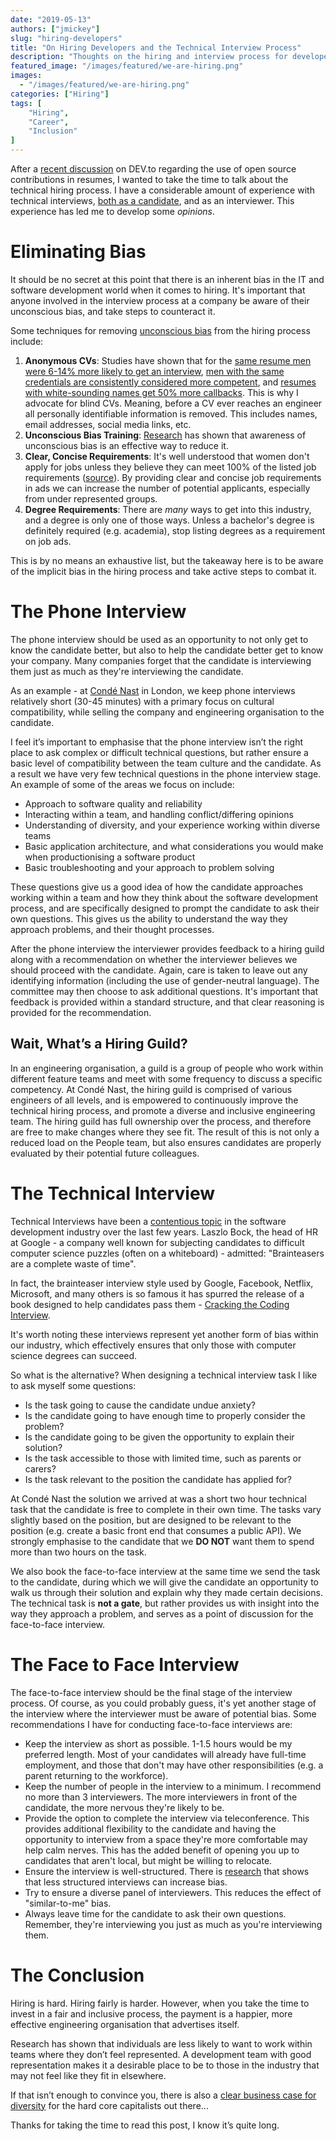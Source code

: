 ```yaml
---
date: "2019-05-13"
authors: ["jmickey"]
slug: "hiring-developers"
title: "On Hiring Developers and the Technical Interview Process"
description: "Thoughts on the hiring and interview process for developers, with a focus on inclusion."
featured_image: "/images/featured/we-are-hiring.png"
images:
  - "/images/featured/we-are-hiring.png"
categories: ["Hiring"]
tags: [
    "Hiring",
    "Career",
    "Inclusion"
]
---
```

After a [recent discussion](https://dev.to/jmickey/comment/h47b) on DEV.to regarding the use of open source contributions in resumes, I wanted to take the time to talk about the technical hiring process. I have a considerable amount of experience with technical interviews, [both as a candidate](https://mickey.dev/posts/80-interviews-across-planet/), and as an interviewer. This experience has led me to develop some _opinions_.

# Eliminating Bias

It should be no secret at this point that there is an inherent bias in the IT and software development world when it comes to hiring. It's important that anyone involved in the interview process at a company be aware of their unconscious bias, and take steps to counteract it. 

Some techniques for removing [unconscious bias](https://diversity.ucsf.edu/resources/unconscious-bias) from the hiring process include:

1. **Anonymous CVs**: Studies have shown that for the [same resume men were 6-14% more likely to get an interview](https://social.hays.com/2014/10/07/cv-different-gender-results/), [men with the same credentials are consistently considered more competent](https://news.yale.edu/2012/09/24/scientists-not-immune-gender-bias-yale-study-shows), and [resumes with white-sounding names get 50% more callbacks](https://www.politifact.com/punditfact/statements/2015/mar/15/jalen-ross/black-name-resume-50-percent-less-likely-get-respo/). This is why I advocate for blind CVs. Meaning, before a CV ever reaches an engineer all personally identifiable information is removed. This includes names, email addresses, social media links, etc.
2. **Unconscious Bias Training**: [Research](https://www.nature.com/articles/s41562-019-0686-3) has shown that awareness of unconscious bias is an effective way to reduce it.
3. **Clear, Concise Requirements**: It's well understood that women don't apply for jobs unless they believe they can meet 100% of the listed job requirements ([source](https://hbr.org/2014/08/why-women-dont-apply-for-jobs-unless-theyre-100-qualified)). By providing clear and concise job requirements in ads we can increase the number of potential applicants, especially from under represented groups.
4. **Degree Requirements**: There are _many_ ways to get into this industry, and a degree is only one of those ways. Unless a bachelor's degree is definitely required (e.g. academia), stop listing degrees as a requirement on job ads. 

This is by no means an exhaustive list, but the takeaway here is to be aware of the implicit bias in the hiring process and take active steps to combat it.

# The Phone Interview

The phone interview should be used as an opportunity to not only get to know the candidate better, but also to help the candidate better get to know your company. Many companies forget that the candidate is interviewing them just as much as they're interviewing the candidate.

As an example - at [Condé Nast](https://condenast.com) in London, we keep phone interviews relatively short (30-45 minutes) with a primary focus on cultural compatibility, while selling the company and engineering organisation to the candidate. 

I feel it’s important to emphasise that the phone interview isn’t the right place to ask complex or difficult technical questions, but rather ensure a basic level of compatibility between the team culture and the candidate. As a result we have very few technical questions in the phone interview stage. An example of some of the areas we focus on include:

* Approach to software quality and reliability
* Interacting within a team, and handling conflict/differing opinions
* Understanding of diversity, and your experience working within diverse teams
* Basic application architecture, and what considerations you would make when productionising a software product
* Basic troubleshooting and your approach to problem solving

These questions give us a good idea of how the candidate approaches working within a team and how they think about the software development process, and are specifically designed to prompt the candidate to ask their own questions. This gives us the ability to understand the way they approach problems, and their thought processes.


After the phone interview the interviewer provides feedback to a hiring guild along with a recommendation on whether the interviewer believes we should proceed with the candidate. Again, care is taken to leave out any identifying information (including the use of gender-neutral language). The committee may then choose to ask additional questions. It's important that feedback is provided within a standard structure, and that clear reasoning is provided for the recommendation.

## Wait, What’s a Hiring Guild?

In an engineering organisation, a guild is a group of people who work within different feature teams and meet with some frequency to discuss a specific competency. At Condé Nast, the hiring guild is comprised of various engineers of all levels, and is empowered to continuously improve the technical hiring process, and promote a diverse and inclusive engineering team. The hiring guild has full ownership over the process, and therefore are free to make changes where they see fit. The result of this is not only a reduced load on the People team, but also ensures candidates are properly evaluated by their potential future colleagues.


# The Technical Interview

Technical Interviews have been a [contentious topic](https://www.researchgate.net/publication/334448588_Hiring_is_Broken_What_Do_Developers_Say_About_Technical_Interviews) in the software development industry over the last few years. Laszlo Bock, the head of HR at Google - a company well known for subjecting candidates to difficult computer science puzzles (often on a whiteboard) - admitted: "Brainteasers are a complete waste of time". 

In fact, the brainteaser interview style used by Google, Facebook, Netflix, Microsoft, and many others is so famous it has spurred the release of a book designed to help candidates pass them - [Cracking the Coding Interview](http://www.crackingthecodinginterview.com/).

It's worth noting these interviews represent yet another form of bias within our industry, which effectively ensures that only those with computer science degrees can succeed.

So what is the alternative? When designing a technical interview task I like to ask myself some questions:

- Is the task going to cause the candidate undue anxiety?
- Is the candidate going to have enough time to properly consider the problem?
- Is the candidate going to be given the opportunity to explain their solution?
- Is the task accessible to those with limited time, such as parents or carers?
- Is the task relevant to the position the candidate has applied for?

At Condé Nast the solution we arrived at was a short two hour technical task that the candidate is free to complete in their own time. The tasks vary slightly based on the position, but are designed to be relevant to the position (e.g. create a basic front end that consumes a public API). We strongly emphasise to the candidate that we **DO NOT** want them to spend more than two hours on the task. 

We also book the face-to-face interview at the same time we send the task to the candidate, during which we will give the candidate an opportunity to walk us through their solution and explain why they made certain decisions. The technical task is **not a gate**, but rather provides us with insight into the way they approach a problem, and serves as a point of discussion for the face-to-face interview.

# The Face to Face Interview

The face-to-face interview should be the final stage of the interview process. Of course, as you could probably guess, it's yet another stage of the interview where the interviewer must be aware of potential bias. Some recommendations I have for conducting face-to-face interviews are:

- Keep the interview as short as possible. 1-1.5 hours would be my preferred length. Most of your candidates will already have full-time employment, and those that don't may have other responsibilities (e.g. a parent returning to the workforce).
- Keep the number of people in the interview to a minimum. I recommend no more than 3 interviewers. The more interviewers in front of the candidate, the more nervous they're likely to be.
- Provide the option to complete the interview via teleconference. This provides additional flexibility to the candidate and having the opportunity to interview from a space they're more comfortable may help calm nerves. This has the added benefit of opening you up to candidates that aren't local, but might be willing to relocate.
- Ensure the interview is well-structured. There is [research](https://psyc450.wordpress.com/2011/12/08/interviews-the-interviewer-bias-effect/) that shows that less structured interviews can increase bias.
- Try to ensure a diverse panel of interviewers. This reduces the effect of "similar-to-me" bias.
- Always leave time for the candidate to ask their own questions. Remember, they're interviewing you just as much as you're interviewing them.

# The Conclusion

Hiring is hard. Hiring fairly is harder. However, when you take the time to invest in a fair and inclusive process, the payment is a happier, more effective engineering organisation that advertises itself. 

Research has shown that individuals are less likely to want to work within teams where they don’t feel represented. A development team with good representation makes it a desirable place to be to those in the industry that may not feel like they fit in elsewhere.

If that isn’t enough to convince you, there is also a [clear business case for diversity](https://www.weforum.org/agenda/2019/04/business-case-for-diversity-in-the-workplace/) for the hard core capitalists out there...

Thanks for taking the time to read this post, I know it’s quite long.
